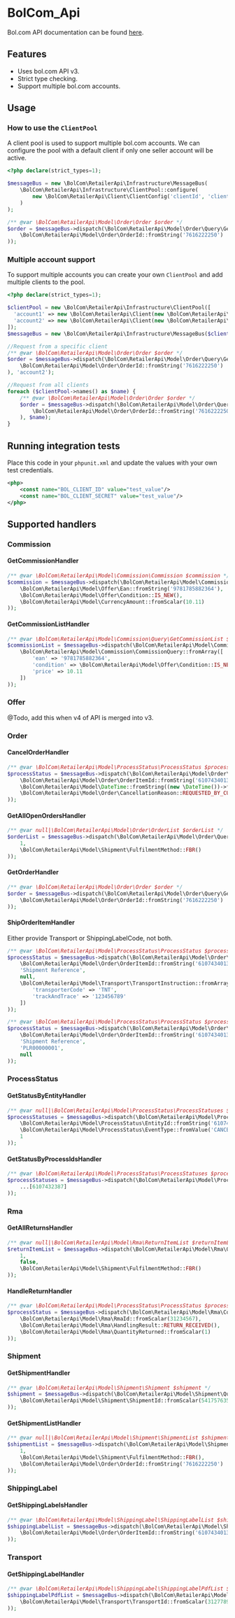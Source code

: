 # BolCom_Api
Bol.com API documentation can be found [here](https://api.bol.com/retailer/public/redoc/v3).

## Features
- Uses bol.com API v3.
- Strict type checking.
- Support multiple bol.com accounts.

## Usage
### How to use the `ClientPool`
A client pool is used to support multiple bol.com accounts.
We can configure the pool with a default client if only one seller account will be active.

```PHP
<?php declare(strict_types=1);

$messageBus = new \BolCom\RetailerApi\Infrastructure\MessageBus(
    \BolCom\RetailerApi\Infrastructure\ClientPool::configure(
        new \BolCom\RetailerApi\Client\ClientConfig('clientId', 'clientSecret')
    )
);

/** @var \BolCom\RetailerApi\Model\Order\Order $order */
$order = $messageBus->dispatch(\BolCom\RetailerApi\Model\Order\Query\GetOrder::with(
    \BolCom\RetailerApi\Model\Order\OrderId::fromString('7616222250')
));
```

### Multiple account support
To support multiple accounts you can create your own `ClientPool` and add multiple clients to the pool.

```PHP
<?php declare(strict_types=1);

$clientPool = new \BolCom\RetailerApi\Infrastructure\ClientPool([
  'account1' => new \BolCom\RetailerApi\Client(new \BolCom\RetailerApi\Client\ClientConfig('clientId1', 'clientSecret1')),
  'account2' => new \BolCom\RetailerApi\Client(new \BolCom\RetailerApi\Client\ClientConfig('clientId2', 'clientSecret2')),
]);
$messageBus = new \BolCom\RetailerApi\Infrastructure\MessageBus($clientPool);

//Request from a specific client
/** @var \BolCom\RetailerApi\Model\Order\Order $order */
$order = $messageBus->dispatch(\BolCom\RetailerApi\Model\Order\Query\GetOrder::with(
    \BolCom\RetailerApi\Model\Order\OrderId::fromString('7616222250')
), 'account2');

//Request from all clients
foreach ($clientPool->names() as $name) {
    /** @var \BolCom\RetailerApi\Model\Order\Order $order */
    $order = $messageBus->dispatch(\BolCom\RetailerApi\Model\Order\Query\GetOrder::with(
        \BolCom\RetailerApi\Model\Order\OrderId::fromString('7616222250')
    ), $name);
}
```

## Running integration tests
Place this code in your `phpunit.xml` and update the values with your own test credentials.

```XML
<php>
    <const name="BOL_CLIENT_ID" value="test_value"/>
    <const name="BOL_CLIENT_SECRET" value="test_value"/>
</php>
```

## Supported handlers
### Commission
#### GetCommissionHandler
```PHP
/** @var \BolCom\RetailerApi\Model\Commission\Commission $commission */
$commission = $messageBus->dispatch(\BolCom\RetailerApi\Model\Commission\Query\GetCommission::with(
    \BolCom\RetailerApi\Model\Offer\Ean::fromString('9781785882364'),
    \BolCom\RetailerApi\Model\Offer\Condition::IS_NEW(),
    \BolCom\RetailerApi\Model\CurrencyAmount::fromScalar(10.11)
));
```

#### GetCommissionListHandler
```PHP
/** @var \BolCom\RetailerApi\Model\Commission\Query\GetCommissionList $commissionList */
$commissionList = $messageBus->dispatch(\BolCom\RetailerApi\Model\Commission\Query\GetCommissionList::with(
    \BolCom\RetailerApi\Model\Commission\CommissionQuery::fromArray([
        'ean' => '9781785882364',
        'condition' => \BolCom\RetailerApi\Model\Offer\Condition::IS_NEW,
        'price' => 10.11
    ])
));
```

### Offer
@Todo, add this when v4 of API is merged into v3.

### Order
#### CancelOrderHandler
```PHP
/** @var \BolCom\RetailerApi\Model\ProcessStatus\ProcessStatus $processStatus */
$processStatus = $messageBus->dispatch(\BolCom\RetailerApi\Model\Order\Command\CancelOrder::with(
    \BolCom\RetailerApi\Model\Order\OrderItemId::fromString('6107434013'),
    \BolCom\RetailerApi\Model\DateTime::fromString((new \DateTime())->format(\DateTime::ATOM)),
    \BolCom\RetailerApi\Model\Order\CancellationReason::REQUESTED_BY_CUSTOMER()
));
```

#### GetAllOpenOrdersHandler
```PHP
/** @var null|\BolCom\RetailerApi\Model\Order\OrderList $orderList */
$orderList = $messageBus->dispatch(\BolCom\RetailerApi\Model\Order\Query\GetAllOpenOrders::with(
    1,
    \BolCom\RetailerApi\Model\Shipment\FulfilmentMethod::FBR()
));
```

#### GetOrderHandler
```PHP
/** @var \BolCom\RetailerApi\Model\Order\Order $order */
$order = $messageBus->dispatch(\BolCom\RetailerApi\Model\Order\Query\GetOrder::with(
    \BolCom\RetailerApi\Model\Order\OrderId::fromString('7616222250')
));
```

#### ShipOrderItemHandler
Either provide Transport or ShippingLabelCode, not both.

```PHP
/** @var \BolCom\RetailerApi\Model\ProcessStatus\ProcessStatus $processStatus */
$processStatus = $messageBus->dispatch(\BolCom\RetailerApi\Model\Order\Command\ShipOrderItem::with(
    \BolCom\RetailerApi\Model\Order\OrderItemId::fromString('6107434013'),
    'Shipment Reference',
    null,
    \BolCom\RetailerApi\Model\Transport\TransportInstruction::fromArray([
        'transporterCode' => 'TNT',
        'trackAndTrace' => '123456789'
    ])
));
```

```PHP
/** @var \BolCom\RetailerApi\Model\ProcessStatus\ProcessStatus $processStatus */
$processStatus = $messageBus->dispatch(\BolCom\RetailerApi\Model\Order\Command\ShipOrderItem::with(
    \BolCom\RetailerApi\Model\Order\OrderItemId::fromString('6107434013'),
    'Shipment Reference',
    'PLR00000001',
    null
));
```

### ProcessStatus
#### GetStatusByEntityHandler
```PHP
/** @var null|\BolCom\RetailerApi\Model\ProcessStatus\ProcessStatuses $processStatuses */
$processStatuses = $messageBus->dispatch(\BolCom\RetailerApi\Model\ProcessStatus\Query\GetStatusByEntity::with(
    \BolCom\RetailerApi\Model\ProcessStatus\EntityId::fromString('6107432387'),
    \BolCom\RetailerApi\Model\ProcessStatus\EventType::fromValue('CANCEL_ORDER'),
    1
));
```

#### GetStatusByProcessIdsHandler
```PHP
/** @var \BolCom\RetailerApi\Model\ProcessStatus\ProcessStatuses $processStatuses */
$processStatuses = $messageBus->dispatch(\BolCom\RetailerApi\Model\ProcessStatus\Query\GetStatusByProcessIds::with(
    ...[6107432387]
));
```

### Rma
#### GetAllReturnsHandler
```PHP
/** @var null|\BolCom\RetailerApi\Model\Rma\ReturnItemList $returnItemList */
$returnItemList = $messageBus->dispatch(\BolCom\RetailerApi\Model\Rma\Query\GetAllReturns::with(
    1,
    false,
    \BolCom\RetailerApi\Model\Shipment\FulfilmentMethod::FBR()
));
```

#### HandleReturnHandler
```PHP
/** @var \BolCom\RetailerApi\Model\ProcessStatus\ProcessStatus $processStatus */
$processStatus = $messageBus->dispatch(\BolCom\RetailerApi\Model\Rma\Command\HandleReturn::with(
    \BolCom\RetailerApi\Model\Rma\RmaId::fromScalar(31234567),
    \BolCom\RetailerApi\Model\Rma\HandlingResult::RETURN_RECEIVED(),
    \BolCom\RetailerApi\Model\Rma\QuantityReturned::fromScalar(1)
));
```

### Shipment
#### GetShipmentHandler
```PHP
/** @var \BolCom\RetailerApi\Model\Shipment\Shipment $shipment */
$shipment = $messageBus->dispatch(\BolCom\RetailerApi\Model\Shipment\Query\GetShipment::with(
    \BolCom\RetailerApi\Model\Shipment\ShipmentId::fromScalar(541757635)
));
```

#### GetShipmentListHandler
```PHP
/** @var null|\BolCom\RetailerApi\Model\Shipment\ShipmentList $shipmentList */
$shipmentList = $messageBus->dispatch(\BolCom\RetailerApi\Model\Shipment\Query\GetShipmentList::with(
    1,
    \BolCom\RetailerApi\Model\Shipment\FulfilmentMethod::FBR(),
    \BolCom\RetailerApi\Model\Order\OrderId::fromString('7616222250')
));
```

### ShippingLabel
#### GetShippingLabelsHandler
```PHP
/** @var \BolCom\RetailerApi\Model\ShippingLabel\ShippingLabelList $shippingLabelList */
$shippingLabelList = $messageBus->dispatch(\BolCom\RetailerApi\Model\ShippingLabel\Query\GetShippingLabels::with(
    \BolCom\RetailerApi\Model\Order\OrderItemId::fromString('6107434013')
));
```

### Transport
#### GetShippingLabelHandler
```PHP
/** @var \BolCom\RetailerApi\Model\ShippingLabel\ShippingLabelPdfList $shippingLabelPdfList */
$shippingLabelPdfList = $messageBus->dispatch(\BolCom\RetailerApi\Model\Transport\Query\GetShippingLabel::with(
    \BolCom\RetailerApi\Model\Transport\TransportId::fromScalar(312778947)
));
```
